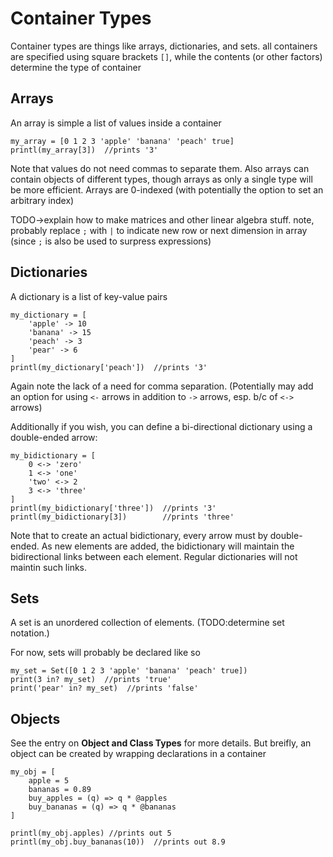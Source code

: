 # Container Types

Container types are things like arrays, dictionaries, and sets. all containers are specified using square brackets `[]`, while the contents (or other factors) determine the type of container

## Arrays

An array is simple a list of values inside a container

```dewy
my_array = [0 1 2 3 'apple' 'banana' 'peach' true]
printl(my_array[3])  //prints '3'
```

Note that values do not need commas to separate them. Also arrays can contain objects of different types, though arrays as only a single type will be more efficient. Arrays are 0-indexed (with potentially the option to set an arbitrary index)

TODO->explain how to make matrices and other linear algebra stuff. note, probably replace `;` with `|` to indicate new row or next dimension in array (since `;` is also be used to surpress expressions)

## Dictionaries

A dictionary is a list of key-value pairs

```dewy
my_dictionary = [
    'apple' -> 10
    'banana' -> 15
    'peach' -> 3
    'pear' -> 6
]
printl(my_dictionary['peach'])  //prints '3'
```

Again note the lack of a need for comma separation. (Potentially may add an option for using `<-` arrows in addition to `->` arrows, esp. b/c of `<->` arrows)

Additionally if you wish, you can define a bi-directional dictionary using a double-ended arrow:

```dewy
my_bidictionary = [
    0 <-> 'zero'
    1 <-> 'one'
    'two' <-> 2
    3 <-> 'three'
]
printl(my_bidictionary['three'])  //prints '3'
printl(my_bidictionary[3])        //prints 'three'
```

Note that to create an actual bidictionary, every arrow must by double-ended. As new elements are added, the bidictionary will maintain the bidirectional links between each element. Regular dictionaries will not maintin such links.

## Sets

A set is an unordered collection of elements. (TODO:determine set notation.)

For now, sets will probably be declared like so

```dewy
my_set = Set([0 1 2 3 'apple' 'banana' 'peach' true])
print(3 in? my_set)  //prints 'true'
print('pear' in? my_set)  //prints 'false'
```


## Objects

See the entry on **Object and Class Types** for more details. But breifly, an object can be created by wrapping declarations in a container

```dewy
my_obj = [
    apple = 5
    bananas = 0.89
    buy_apples = (q) => q * @apples
    buy_bananas = (q) => q * @bananas
]

printl(my_obj.apples) //prints out 5
printl(my_obj.buy_bananas(10))  //prints out 8.9
```
